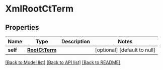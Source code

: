 # XmlRootCtTerm

## Properties
Name | Type | Description | Notes
------------ | ------------- | ------------- | -------------
**self** | [**RootCtTerm**](RootCtTerm.md) |  | [optional] [default to null]

[[Back to Model list]](../README.md#documentation-for-models) [[Back to API list]](../README.md#documentation-for-api-endpoints) [[Back to README]](../README.md)


